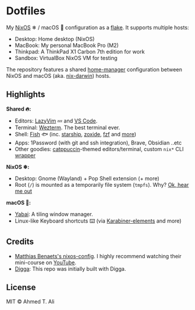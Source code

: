 # Dotfiles

My [NixOS][nixos] ❄ / macOS 🍏 configuration as a [flake][flakes]. It supports multiple hosts:

- Desktop: Home desktop (NixOS)
- MacBook: My personal MacBook Pro (M2)
- Thinkpad: A ThinkPad X1 Carbon 7th edition for work
- Sandbox: VirtualBox NixOS VM for testing

The repository features a shared [home-manager][hm] configuration between NixOS and macOS (aka. [nix-darwin][darwin]) hosts.

## Highlights

**Shared 🔥:**

- Editors: [LazyVim][lazy] 💤 and [VS Code][vscode].
- Terminal: [Wezterm][wezterm]. The best terminal ever.
- Shell: [Fish][fish] 🐟️ (inc. [starship][starship], [zoxide][z], [fzf][fzf] and [more](./home/cli/))
- Apps: 1Password (with git and ssh integration), Brave, Obsidian ..etc
- Other goodies: [catppuccin][cat]-themed editors/terminal, custom `nix*` CLI [wrapper](./bin/up)

**NixOS ❄:**

- Desktop: Gnome (Wayland) + Pop Shell extension (+ more)
- Root (`/`) is mounted as a temporarily file system (`tmpfs`). Why? [Ok, hear me out](https://grahamc.com/blog/erase-your-darlings/)

**macOS 🍏:**

- [Yabai][yabai]: A tiling window manager.
- Linux-like Keyboard shortcuts ⌨️ (via [Karabiner-elements][karabiner] and more)

## Credits

- [Matthias Benaets's nixos-config](https://github.com/MatthiasBenaets/nixos-config). I highly recommend watching their mini-course on [YouTube](https://youtu.be/AGVXJ-TIv3Y).
- [Digga](https://github.com/divnix/digga/): This repo was initially built with Digga.

## License

MIT © Ahmed T. Ali

[nixos]: https://nixos.org
[flakes]: https://nixos.wiki/wiki/Flakes
[hm]: https://github.com/nix-community/home-manager
[darwin]: https://github.com/LnL7/nix-darwin
[fish]: https://fishshell.com
[z]: https://github.com/ajeetdsouza/zoxide
[fzf]: https://github.com/junegunn/fzf
[starship]: https://starship.rs
[wezterm]: https://wezfurlong.org/wezterm
[lazy]: https://www.lazyvim.org
[vscode]: https://code.visualstudio.com
[cat]: https://github.com/catppuccin/catppuccin
[yabai]: https://github.com/koekeishiya/yabai
[karabiner]: https://karabiner-elements.pqrs.org
